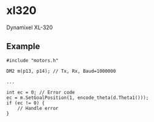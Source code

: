 # xl320
Dynamixel XL-320

## Example

```
#include "motors.h"

DM2 m(p13, p14); // Tx, Rx, Baud=1000000

...

int ec = 0; // Error code
ec = m.SetGoalPosition(1, encode_theta(d.Theta1()));
if (ec != 0) {
	// Handle error
}

```